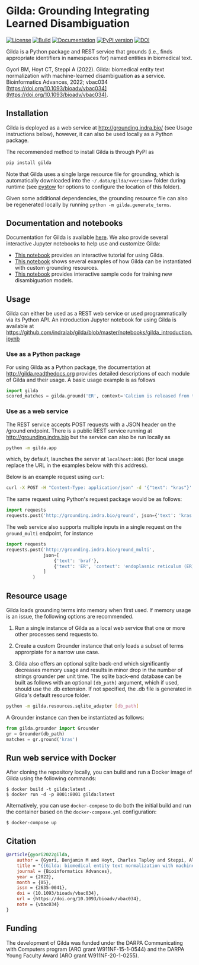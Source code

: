 # Gilda: Grounding Integrating Learned Disambiguation
[![License](https://img.shields.io/badge/License-BSD%202--Clause-orange.svg)](https://opensource.org/licenses/BSD-2-Clause)
[![Build](https://github.com/indralab/gilda/actions/workflows/tests.yml/badge.svg)](https://github.com/indralab/gilda/actions)
[![Documentation](https://readthedocs.org/projects/gilda/badge/?version=latest)](https://gilda.readthedocs.io/en/latest/?badge=latest)
[![PyPI version](https://badge.fury.io/py/gilda.svg)](https://badge.fury.io/py/gilda)
[![DOI](https://img.shields.io/badge/DOI-10.1093/bioadv/vbac034-green.svg)](https://doi.org/10.1093/bioadv/vbac034)

Gilda is a Python package and REST service that grounds (i.e., finds
appropriate identifiers in namespaces for) named entities in biomedical text.

Gyori BM, Hoyt CT, Steppi A (2022). Gilda: biomedical entity text normalization with machine-learned disambiguation as a service. Bioinformatics Advances, 2022; vbac034 [https://doi.org/10.1093/bioadv/vbac034](https://doi.org/10.1093/bioadv/vbac034).

## Installation
Gilda is deployed as a web service at http://grounding.indra.bio/ (see
Usage instructions below), however, it can also be used locally as a Python
package.

The recommended method to install Gilda is through PyPI as
```bash
pip install gilda
```

Note that Gilda uses a single large resource file for grounding, which is
automatically downloaded into the `~/.data/gilda/<version>` folder during
runtime (see [pystow](https://github.com/cthoyt/pystow#%EF%B8%8F%EF%B8%8F-configuration) for options to
configure the location of this folder).

Given some additional dependencies, the grounding resource file can
also be regenerated locally by running `python -m gilda.generate_terms`.

## Documentation and notebooks
Documentation for Gilda is available [here](https://gilda.readthedocs.io).
We also provide several interactive Jupyter notebooks to help use and customize Gilda:
- [This notebook](https://github.com/indralab/gilda/blob/master/notebooks/gilda_introduction.ipynb) provides an interactive tutorial for using Gilda.
- [This notebook](https://github.com/indralab/gilda/blob/master/notebooks/custom_grounders.ipynb) shows several examples of how Gilda can be instantiated with custom
grounding resources.
- [This notebook](https://github.com/indralab/gilda/blob/master/models/model_training.ipynb) provides interactive sample code for training
new disambiguation models.

## Usage
Gilda can either be used as a REST web service or used programmatically
via its Python API. An introduction Jupyter notebook for using Gilda
is available at
https://github.com/indralab/gilda/blob/master/notebooks/gilda_introduction.ipynb

### Use as a Python package
For using Gilda as a Python package, the documentation at
http://gilda.readthedocs.org provides detailed descriptions of each module of
Gilda and their usage. A basic usage example is as follows

```python
import gilda
scored_matches = gilda.ground('ER', context='Calcium is released from the ER.')
```

### Use as a web service
The REST service accepts POST requests with a JSON header on the /ground
endpoint. There is a public REST service running at http://grounding.indra.bio
but the service can also be run locally as

```bash
python -m gilda.app
```
which, by default, launches the server at `localhost:8001` (for local usage
replace the URL in the examples below with this address).

Below is an example request using `curl`:

```bash
curl -X POST -H "Content-Type: application/json" -d '{"text": "kras"}' http://grounding.indra.bio/ground
```

The same request using Python's request package would be as follows:

```python
import requests
requests.post('http://grounding.indra.bio/ground', json={'text': 'kras'})
```

The web service also supports multiple inputs in a single request on the
`ground_multi` endpoint, for instance

```python
import requests
requests.post('http://grounding.indra.bio/ground_multi',
              json=[
                  {'text': 'braf'},
                  {'text': 'ER', 'context': 'endoplasmic reticulum (ER) is a cellular component'}
              ]
          )
```

## Resource usage
Gilda loads grounding terms into memory when first used. If memory usage
is an issue, the following options are recommended.

1. Run a single instance of Gilda as a local web service that one or more
other processes send requests to.

2. Create a custom Grounder instance that only loads a subset of terms
approrpiate for a narrow use case.

3. Gilda also offers an optional sqlite back-end which significantly decreases
memory usage and results in minor drop in the number of strings grounder per
unit time. The sqlite back-end database can be built as follows with an
optional `[db_path]` argument, which if used, should use the .db extension. If
not specified, the .db file is generated in Gilda's default resource folder.

```bash
python -m gilda.resources.sqlite_adapter [db_path]
```

A Grounder instance can then be instantiated as follows:

```python
from gilda.grounder import Grounder
gr = Grounder(db_path)
matches = gr.ground('kras')
```

## Run web service with Docker

After cloning the repository locally, you can build and run a Docker image
of Gilda using the following commands:

```shell
$ docker build -t gilda:latest .
$ docker run -d -p 8001:8001 gilda:latest
```

Alternatively, you can use `docker-compose` to do both the initial build and
run the container based on the `docker-compose.yml` configuration:

```shell
$ docker-compose up
```

## Citation

```bibtex
@article{gyori2022gilda,
    author = {Gyori, Benjamin M and Hoyt, Charles Tapley and Steppi, Albert},
    title = "{{Gilda: biomedical entity text normalization with machine-learned disambiguation as a service}}",
    journal = {Bioinformatics Advances},
    year = {2022},
    month = {05},
    issn = {2635-0041},
    doi = {10.1093/bioadv/vbac034},
    url = {https://doi.org/10.1093/bioadv/vbac034},
    note = {vbac034}
}
```

## Funding
The development of Gilda was funded under the DARPA Communicating with Computers
program (ARO grant W911NF-15-1-0544) and the DARPA Young Faculty Award
(ARO grant W911NF-20-1-0255).

